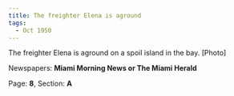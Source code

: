 ```yaml
---  
title: The freighter Elena is aground  
tags:  
  - Oct 1950  
---  
```

  
The freighter Elena is aground on a spoil island in the bay. [Photo]  
  
Newspapers: **Miami Morning News or The Miami Herald**  
  
Page: **8**, Section: **A** 
